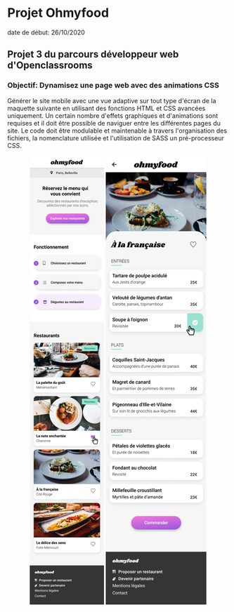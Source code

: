 # Projet Ohmyfood

date de début: 26/10/2020

## Projet 3 du parcours développeur web d'Openclassrooms

### Objectif: Dynamisez une page web avec des animations CSS

Générer le site mobile avec une vue adaptive sur tout type d'écran de la maquette suivante en utilisant des fonctions HTML et CSS avancées uniquement.
Un certain nombre d'effets graphiques et d'animations sont requises et il doit être possible de naviguer entre les différentes pages du site.
Le code doit être modulable et maintenable à travers l'organisation des fichiers, la nomenclature utilisée et l'utilisation de SASS un pré-processeur CSS.

<p align="center"> 
    <img src="img/Accueil.png"/> 
    <img align="top" src="img/Menu.png"/> 
</p>
